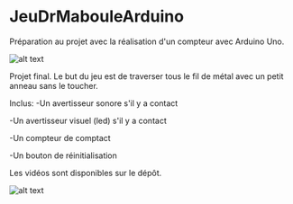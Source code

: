 # JeuDrMabouleArduino

Préparation au projet avec la réalisation d'un compteur avec Arduino Uno.

![alt text](https://github.com/TritzA/JeuDrMabouleArduino/blob/main/gif.gif)

Projet final. Le but du jeu est de traverser tous le fil de métal avec un petit anneau sans le toucher.

Inclus:
  -Un avertisseur sonore s'il y a contact
  
  -Un avertisseur visuel (led) s'il y a contact
  
  -Un compteur de comptact
  
  -Un bouton de réinitialisation

Les vidéos sont disponibles sur le dépôt.

![alt text](https://github.com/TritzA/JeuDrMabouleArduino/blob/main/gifProjet.gif)
